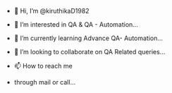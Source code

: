 - 👋 Hi, I’m @kiruthikaD1982
- 👀 I’m interested in QA & QA - Automation...
- 🌱 I’m currently learning Advance QA- Automation...
- 💞️ I’m looking to collaborate on QA Related queries...
- 📫 How to reach me

- through mail or call...

